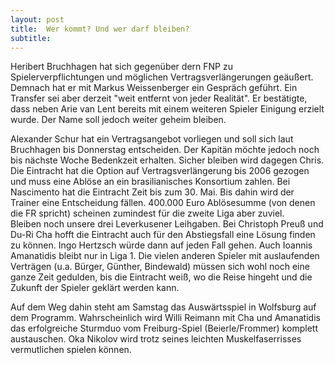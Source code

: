 ```yaml
---
layout: post
title:  Wer kommt? Und wer darf bleiben?
subtitle:  
---
```


Heribert Bruchhagen hat sich gegenüber dern FNP zu Spielerverpflichtungen und möglichen Vertragsverlängerungen geäußert. Demnach hat er mit Markus Weissenberger ein Gespräch geführt. Ein Transfer sei aber derzeit "weit entfernt von jeder Realität". Er bestätigte, dass neben Arie van Lent bereits mit einem weiteren Spieler Einigung erzielt wurde. Der Name soll jedoch weiter geheim bleiben.

Alexander Schur hat ein Vertragsangebot vorliegen und soll sich laut Bruchhagen bis Donnerstag entscheiden. Der Kapitän möchte jedoch noch bis nächste Woche Bedenkzeit erhalten. Sicher bleiben wird dagegen Chris. Die Eintracht hat die Option auf Vertragsverlängerung bis 2006 gezogen und muss eine Ablöse an ein brasilianisches Konsortium zahlen. Bei Nascimento hat die Eintracht Zeit bis zum 30. Mai. Bis dahin wird der Trainer eine Entscheidung fällen. 400.000 Euro Ablösesumme (von denen die FR spricht) scheinen zumindest für die zweite Liga aber zuviel.  
Bleiben noch unsere drei Leverkusener Leihgaben. Bei Christoph Preuß und Du-Ri Cha hofft die Eintracht auch für den Abstiegsfall eine Lösung finden zu können. Ingo Hertzsch würde dann auf jeden Fall gehen. Auch Ioannis Amanatidis bleibt nur in Liga 1. Die vielen anderen Spieler mit auslaufenden Verträgen (u.a. Bürger, Günther, Bindewald) müssen sich wohl noch eine ganze Zeit gedulden, bis die Eintracht weiß, wo die Reise hingeht und die Zukunft der Spieler geklärt werden kann.

Auf dem Weg dahin steht am Samstag das Auswärtsspiel in Wolfsburg auf dem Programm. Wahrscheinlich wird Willi Reimann mit Cha und Amanatidis das erfolgreiche Sturmduo vom Freiburg-Spiel (Beierle/Frommer) komplett austauschen. Oka Nikolov wird trotz seines leichten Muskelfaserrisses vermutlichen spielen können.
